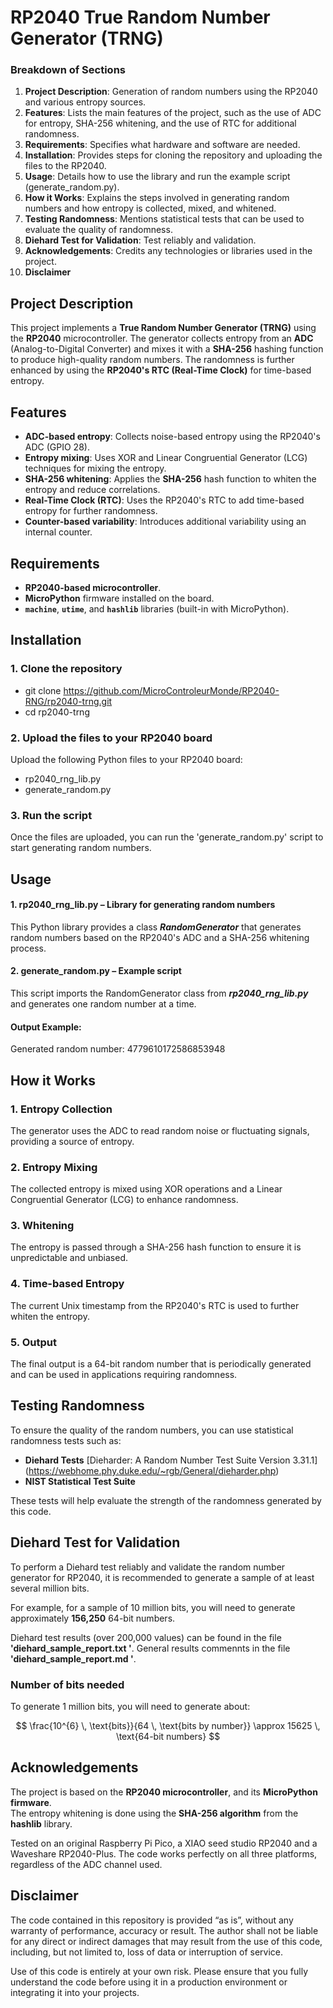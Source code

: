 # RP2040 True Random Number Generator (TRNG)

### Breakdown of Sections

1. **Project Description**: Generation of random numbers using the RP2040 and various entropy sources.
2. **Features**: Lists the main features of the project, such as the use of ADC for entropy, SHA-256 whitening, and the use of RTC for additional randomness.
3. **Requirements**: Specifies what hardware and software are needed.
4. **Installation**: Provides steps for cloning the repository and uploading the files to the RP2040.
5. **Usage**: Details how to use the library and run the example script (generate_random.py).
6. **How it Works**: Explains the steps involved in generating random numbers and how entropy is collected, mixed, and whitened.
7. **Testing Randomness**: Mentions statistical tests that can be used to evaluate the quality of randomness.
8. **Diehard Test for Validation**:  Test reliably and validation.
9. **Acknowledgements**: Credits any technologies or libraries used in the project.
10. **Disclaimer**

## Project Description

This project implements a **True Random Number Generator (TRNG)** using the **RP2040** microcontroller. The generator collects entropy from an **ADC** (Analog-to-Digital Converter) and mixes it with a **SHA-256** hashing function to produce high-quality random numbers. The randomness is further enhanced by using the **RP2040's RTC (Real-Time Clock)** for time-based entropy.

## Features

- **ADC-based entropy**: Collects noise-based entropy using the RP2040's ADC (GPIO 28).
- **Entropy mixing**: Uses XOR and Linear Congruential Generator (LCG) techniques for mixing the entropy.
- **SHA-256 whitening**: Applies the **SHA-256** hash function to whiten the entropy and reduce correlations.
- **Real-Time Clock (RTC)**: Uses the RP2040's RTC to add time-based entropy for further randomness.
- **Counter-based variability**: Introduces additional variability using an internal counter.

## Requirements

- **RP2040-based microcontroller**.
- **MicroPython** firmware installed on the board.
- **`machine`**, **`utime`**, and **`hashlib`** libraries (built-in with MicroPython).

## Installation

### 1. Clone the repository

- git clone https://github.com/MicroControleurMonde/RP2040-RNG/rp2040-trng.git
- cd rp2040-trng

### 2. Upload the files to your RP2040 board
Upload the following Python files to your RP2040 board:

- rp2040_rng_lib.py
- generate_random.py

### 3. Run the script
Once the files are uploaded, you can run the 'generate_random.py' script to start generating random numbers.

## Usage
#### 1. rp2040_rng_lib.py – Library for generating random numbers
This Python library provides a class ***RandomGenerator*** that generates random numbers based on the RP2040's ADC and a SHA-256 whitening process.

#### 2. generate_random.py – Example script
This script imports the RandomGenerator class from ***rp2040_rng_lib.py*** and generates one random number at a time.

#### Output Example:

Generated random number: 4779610172586853948

## How it Works

### 1. Entropy Collection
The generator uses the ADC to read random noise or fluctuating signals, providing a source of entropy.

### 2. Entropy Mixing
The collected entropy is mixed using XOR operations and a Linear Congruential Generator (LCG) to enhance randomness.

### 3. Whitening
The entropy is passed through a SHA-256 hash function to ensure it is unpredictable and unbiased.

### 4. Time-based Entropy
The current Unix timestamp from the RP2040's RTC is used to further whiten the entropy.

### 5. Output
The final output is a 64-bit random number that is periodically generated and can be used in applications requiring randomness.

## Testing Randomness

To ensure the quality of the random numbers, you can use statistical randomness tests such as:

- **Diehard Tests**
[Dieharder: A Random Number Test Suite Version 3.31.1] (https://webhome.phy.duke.edu/~rgb/General/dieharder.php)
- **NIST Statistical Test Suite**

These tests will help evaluate the strength of the randomness generated by this code.

## Diehard Test for Validation

To perform a Diehard test reliably and validate the random number generator for RP2040, it is recommended to generate a sample of at least several million bits.

For example, for a sample of 10 million bits, you will need to generate approximately **156,250** 64-bit numbers.

Diehard test results (over 200,000 values) can be found in the file **'diehard_sample_report.txt '**.
General results commennts  in the file **'diehard_sample_report.md '**.


### Number of bits needed
To generate 1 million bits, you will need to generate about:

$$
\frac{10^{6} \, \text{bits}}{64 \, \text{bits by number}} \approx 15625 \, \text{64-bit numbers}
$$

## Acknowledgements

The project is based on the **RP2040 microcontroller**, and its **MicroPython firmware**.  
The entropy whitening is done using the **SHA-256 algorithm** from the **hashlib** library.

Tested on an original Raspberry Pi Pico, a XIAO seed studio RP2040 and a Waveshare RP2040-Plus. 
The code works perfectly on all three platforms, regardless of the ADC channel used. 

## Disclaimer

The code contained in this repository is provided “as is”, without any warranty of performance, accuracy or result. The author shall not be liable for any direct or indirect damages that may result from the use of this code, including, but not limited to, loss of data or interruption of service.

Use of this code is entirely at your own risk. Please ensure that you fully understand the code before using it in a production environment or integrating it into your projects.
